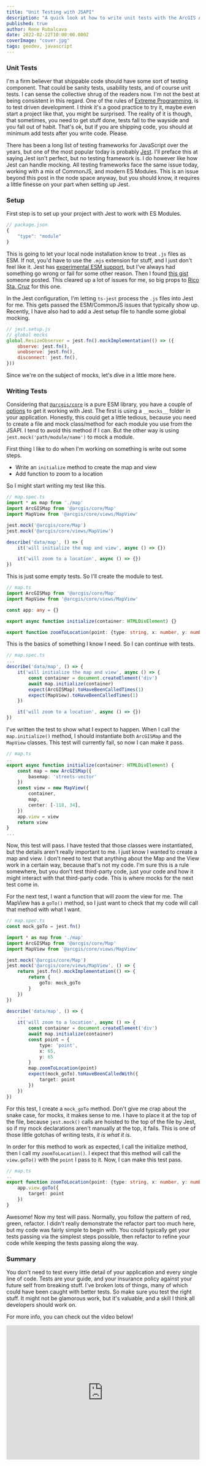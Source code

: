 ```yaml
---
title: "Unit Testing with JSAPI"
description: "A quick look at how to write unit tests with the ArcGIS API for JavaScript"
published: true
author: Rene Rubalcava
date: 2022-02-22T10:00:00.000Z
coverImage: "cover.jpg"
tags: geodev, javascript
---
```


### Unit Tests

I'm a firm believer that shippable code should have some sort of testing component. That could be sanity tests, usability tests, and of course unit tests. I can sense the collective shrug of the readers now. I'm not the best at being consistent in this regard. One of the rules of [Extreme Programming](http://www.extremeprogramming.org/rules/testfirst.html), is to test driven development. I think it's a good practice to try it, maybe even start a project like that, you might be surprised. The reality of it is though, that sometimes, you need to get stuff done, tests fall to the wayside and you fall out of habit. That's ok, but if you are shipping code, you should at minimum add tests after you write code. Please.

There has been a long list of testing frameworks for JavaScript over the years, but one of the most popular today is probably [Jest](https://jestjs.io/). I'll preface this at saying Jest isn't perfect, but no testing framework is. I do however like how Jest can handle mocking. All testing frameworks face the same issue today, working with a mix of CommonJS, and modern ES Modules. This is an issue beyond this post in the node space anyway, but you should know, it requires a little finesse on your part when setting up Jest.

### Setup

First step is to set up your project with Jest to work with ES Modules.

```js
// package.json
{
    "type": "module"
}
```

This is going to let your local node installation know to treat `.js` files as ESM. If not, you'd have to use the `.mjs` extension for stuff, and I just don't feel like it. Jest has [experimental ESM support](https://jestjs.io/docs/ecmascript-modules), but I've always had something go wrong or fail for some other reason. Then I found [this gist](https://gist.github.com/rstacruz/511f43265de4939f6ca729a3df7b001c) someone posted. This cleared up a lot of issues for me, so big props to [Rico Sta. Cruz](https://github.com/rstacruz) for this one.

In the Jest configuration, I'm letting `ts-jest` process the `.js` files into Jest for me. This gets passed the ESM/CommonJS issues that typically show up. Recently, I have also had to add a Jest setup file to handle some global mocking.

```js
// jest.setup.js
// global mocks
global.ResizeObserver = jest.fn().mockImplementation(() => ({
    observe: jest.fn(),
    unobserve: jest.fn(),
    disconnect: jest.fn(),
}))
```

Since we're on the subject of mocks, let's dive in a little more here.

### Writing Tests

Considering that [`@arcgis/core`](https://www.npmjs.com/package/@arcgis/core) is a pure ESM library, you have a couple of [options](https://jestjs.io/docs/mock-functions) to get it working with Jest. The first is using a `__mocks__` folder in your application. Honestly, this could get a little tedious, because you need to create a file and mock class/method for each module you use from the JSAPI. I tend to avoid this method if I can. But the other way is using `jest.mock('path/module/name')` to mock a module.

First thing I like to do when I'm working on something is write out some steps.

* Write an `initialize` method to create the map and view
* Add function to zoom to a location

So I might start writing my test like this.

```ts
// map.spec.ts
import * as map from './map'
import ArcGISMap from '@arcgis/core/Map'
import MapView from '@arcgis/core/views/MapView'

jest.mock('@arcgis/core/Map')
jest.mock('@arcgis/core/views/MapView')

describe('data/map', () => {
    it('will initialize the map and view', async () => {})

    it('will zoom to a location', async () => {})
})
```

This is just some empty tests. So I'll create the module to test.

```ts
// map.ts
import ArcGISMap from '@arcgis/core/Map'
import MapView from '@arcgis/core/views/MapView'

const app: any = {}

export async function initialize(container: HTMLDivElement) {}

export function zoomToLocation(point: {type: string, x: number, y: number}) {}
```

This is the basics of something I know I need. So I can continue with tests.

```ts
// map.spec.ts
...
describe('data/map', () => {
    it('will initialize the map and view', async () => {
        const container = document.createElement('div')
        await map.initialize(container)
        expect(ArcGISMap).toHaveBeenCalledTimes(1)
        expect(MapView).toHaveBeenCalledTimes(1)
    })

    it('will zoom to a location', async () => {})
})
```

I've written the test to show what I expect to happen. When I call the `map.initialize()` method, I should instantiate both `ArcGISMap` and the `MapView` classes. This test will currently fail, so now I can make it pass.

```ts
// map.ts
..
export async function initialize(container: HTMLDivElement) {
    const map = new ArcGISMap({
        basemap: 'streets-vector'
    })
    const view = new MapView({
        container,
        map,
        center: [-118, 34],
    })
    app.view = view
    return view
}
...
```

Now, this test will pass. I have tested that those classes were instantiated, but the details aren't really important to me. I just know I wanted to create a map and view. I don't need to test that anything about the Map and the View work in a certain way, because that's not my code. I'm sure this is a rule somewhere, but you don't test third-party code, just your code and how it might interact with that third-party code. This is where mocks for the next test come in.

For the next test, I want a function that will zoom the view for me. The MapView has a `goTo()` method, so I just want to check that my code will call that method with what I want.

```ts
// map.spec.ts
const mock_goTo = jest.fn()

import * as map from './map'
import ArcGISMap from '@arcgis/core/Map'
import MapView from '@arcgis/core/views/MapView'

jest.mock('@arcgis/core/Map')
jest.mock('@arcgis/core/views/MapView', () => {
	return jest.fn().mockImplementation(() => {
		return {
			goTo: mock_goTo
		}
	})
})

describe('data/map', () => {
    ...
    it('will zoom to a location', async () => {
        const container = document.createElement('div')
        await map.initialize(container)
        const point = {
            type: 'point',
            x: 65,
            y: 65
        }
        map.zoomToLocation(point)
        expect(mock_goTo).toHaveBeenCalledWith({
            target: point
        })
    })
})
```

For this test, I create a `mock_goTo` method. Don't give me crap about the snake case, for mocks, it makes sense to me. I have to place it at the top of the file, because `jest.mock()` calls are hoisted to the top of the file by Jest, so if my mock declarations aren't manually at the top, it fails. This is one of those little gotchas of writing tests, _it is what it is_.

In order for this method to work as expected, I call the initialize method, then I call my `zoomToLocation()`. I expect that this method will call the `view.goTo()` with the `point` I pass to it. Now, I can make this test pass.

```ts
// map.ts
..
export function zoomToLocation(point: {type: string, x: number, y: number}) {
    app.view.goTo({
        target: point
    })
}
```

Awesome! Now my test will pass. Normally, you follow the pattern of red, green, refactor. I didn't really demonstrate the refactor part too much here, but my code was fairly simple to begin with. You could typically get your tests passing via the simplest steps possible, then refactor to refine your code while keeping the tests passing along the way.

### Summary

You don't need to test every little detail of your application and every single line of code. Tests are your guide, and your insurance policy against your future self from breaking stuff. I've broken lots of things, many of which could have been caught with better tests. So make sure you test the right stuff. It might not be glamorous work, but it's valuable, and a skill I think all developers should work on.

For more info, you can check out the video below!

<iframe width="100%" height="350" src="https://www.youtube.com/embed/mFESI6VHkfI" title="YouTube video player" frameborder="0" allow="accelerometer; autoplay; clipboard-write; encrypted-media; gyroscope; picture-in-picture" allowfullscreen></iframe>

